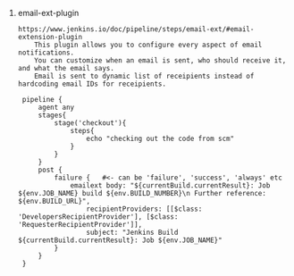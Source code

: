 1. email-ext-plugin    
    
       https://www.jenkins.io/doc/pipeline/steps/email-ext/#email-extension-plugin   
           This plugin allows you to configure every aspect of email notifications. 
           You can customize when an email is sent, who should receive it, and what the email says.
           Email is sent to dynamic list of receipients instead of hardcoding email IDs for receipients.

        pipeline {
            agent any
            stages{
                stage('checkout'){
                    steps{
                        echo "checking out the code from scm"
                    }
                }
            }
            post {
                failure {   #<- can be 'failure', 'success', 'always' etc
                    emailext body: "${currentBuild.currentResult}: Job ${env.JOB_NAME} build ${env.BUILD_NUMBER}\n Further reference: ${env.BUILD_URL}",
                        recipientProviders: [[$class: 'DevelopersRecipientProvider'], [$class: 'RequesterRecipientProvider']],
                        subject: "Jenkins Build ${currentBuild.currentResult}: Job ${env.JOB_NAME}"
                }
            }
        }           
